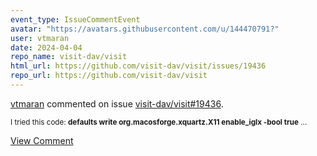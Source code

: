 ```yaml
---
event_type: IssueCommentEvent
avatar: "https://avatars.githubusercontent.com/u/144470791?"
user: vtmaran
date: 2024-04-04
repo_name: visit-dav/visit
html_url: https://github.com/visit-dav/visit/issues/19436
repo_url: https://github.com/visit-dav/visit
---
```


<a href='https://github.com/vtmaran' target='_blank'>vtmaran</a> commented on issue <a href='https://github.com/visit-dav/visit/issues/19436' target='_blank'>visit-dav/visit#19436</a>.

<small>I tried this code: **defaults write org.macosforge.xquartz.X11 enable_iglx -bool true**...</small>

<a href='https://github.com/visit-dav/visit/issues/19436' target='_blank'>View Comment</a>